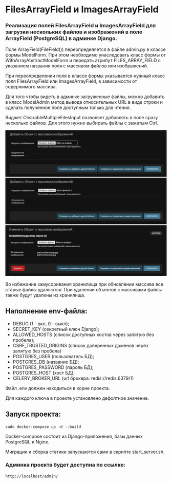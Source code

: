# FilesArrayField и ImagesArrayField
### Реализация полей FilesArrayField и ImagesArrayField для загрузки нескольких файлов и изображений в поле ArrayField (PostgreSQL) в админке Django.

Поле ArrayField(FileField()) переопределяется в файле admin.py в классе формы ModelForm.
При этом необходимо унаследовать класс формы от WithArrayAbstractModelForm и передать атрибут
FILES_ARRAY_FIELD с указанием названия поля с массивом файлов или изображений.

При переопределении поля в классе формы указывается нужный класс поля FilesArrayField или ImagesArrayField,
в зависимости от содержимого массива.

Для того чтобы видеть в админке загруженные файлы, можно добавить в класс ModelAdmin метод вывода
относительных URL в виде строки и сделать полученное поле доступным только для чтения.

Виджет ClearableMultipleFilesInput позволяет добавлять в поле сразу несколько файлов.
Для этого нужно выбирать файлы с зажатым Ctrl.

![Image](https://github.com/Andrey11995/django_admin_array_files_upload/raw/main/github_static/add_1.JPG)
![Image](https://github.com/Andrey11995/django_admin_array_files_upload/raw/main/github_static/add_2.JPG)
![Image](https://github.com/Andrey11995/django_admin_array_files_upload/raw/main/github_static/added.JPG)

Во избежание замусоривания хранилища при обновлении массива все старые файлы удаляются.
При удалении объектов с массивами файлы также будут удалены из хранилища.

## Наполнение env-файла:

- DEBUG (1 - вкл, 0 - выкл);
- SECRET_KEY (секретный ключ Django);
- ALLOWED_HOSTS (список доступных хостов через запятую без пробела);
- CSRF_TRUSTED_ORIGINS (список доверенных доменов через запятую без пробела)
- POSTGRES_USER (пользователь БД);
- POSTGRES_DB (название БД);
- POSTGRES_PASSWORD (пароль БД);
- POSTGRES_HOST (хост БД);
- CELERY_BROKER_URL (url брокера: redis://redis:6379/1)

Файл .env должен находиться в корне проекта.

Для каждого ключа в проекте установлено дефолтное значение.

## Запуск проекта:
```
sudo docker-compose up -d --build
```
Docker-compose состоит из Django-приложения, базы данных PostgreSQL и Nginx.

Миграции и сборка статики запускаются сами в скрипте start_server.sh.

### Админка проекта будет доступна по ссылке:
```
http://localhost/admin/
```
